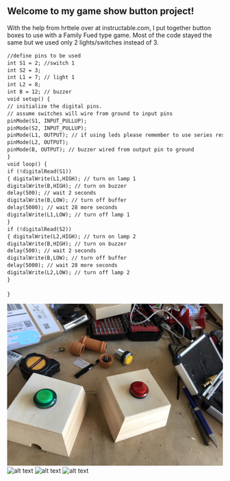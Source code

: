 ## Welcome to my game show button project!

With the help from hrttele over at instructable.com, I put together button boxes to use with a Family Fued type game. Most of the code stayed the same but we used only 2 lights/switches instead of 3.

```markdown
//define pins to be used
int S1 = 2; //switch 1
int S2 = 3;
int L1 = 7; // light 1
int L2 = 8;
int B = 12; // buzzer
void setup() { 
// initialize the digital pins.
// assume switches will wire from ground to input pins
pinMode(S1, INPUT_PULLUP);
pinMode(S2, INPUT_PULLUP);
pinMode(L1, OUTPUT); // if using leds please remember to use series resistors with them
pinMode(L2, OUTPUT);
pinMode(B, OUTPUT); // buzzer wired from output pin to ground 
}
void loop() {
if (!digitalRead(S1))
{ digitalWrite(L1,HIGH); // turn on lamp 1
digitalWrite(B,HIGH); // turn on buzzer
delay(500); // wait 2 seconds
digitalWrite(B,LOW); // turn off buffer
delay(5000); // wait 28 more seconds
digitalWrite(L1,LOW); // turn off lamp 1
}
if (!digitalRead(S2))
{ digitalWrite(L2,HIGH); // turn on lamp 2
digitalWrite(B,HIGH); // turn on buzzer
delay(500); // wait 2 seconds
digitalWrite(B,LOW); // turn off buffer
delay(5000); // wait 28 more seconds
digitalWrite(L2,LOW); // turn off lamp 2
}

}
```

![alt text](1.jpg "Box 1")
![alt text](2.JPG "Box 1")
![alt text](3.JPG "Box 1")
![alt text](4.JPG "Box 1")

